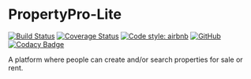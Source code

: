 # PropertyPro-Lite

[![Build Status](https://travis-ci.org/funmi5/PropertyPro-Lite.svg?branch=development)](https://travis-ci.org/funmi5/PropertyPro-Lite)
[![Coverage Status](https://coveralls.io/repos/github/funmi5/PropertyPro-Lite/badge.svg?branch=development)](https://coveralls.io/github/funmi5/PropertyPro-Lite?branch=development)
[![Code style: airbnb](https://img.shields.io/badge/code%20style-airbnb-blue.svg?style=flat-square)](https://github.com/airbnb/javascript)
[![GitHub](https://img.shields.io/github/license/funmi5/ireporter.svg?style=popout)](https://github.com/funmi5/ireporter/blob/develop/LICENSE)
[![Codacy Badge](https://api.codacy.com/project/badge/Grade/95a3e95068e743d0bc0aa796600be732)](https://app.codacy.com/app/funmi5/PropertyPro-Lite?utm_source=github.com&utm_medium=referral&utm_content=funmi5/PropertyPro-Lite&utm_campaign=Badge_Grade_Dashboard)

A platform where people can create and/or search properties for sale or rent.

